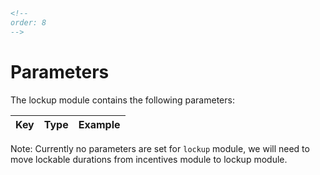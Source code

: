 ```html
<!--
order: 8
-->
```

# Parameters

The lockup module contains the following parameters:

| Key                    | Type            | Example |
| ---------------------- | --------------- | ------- |

Note: Currently no parameters are set for `lockup` module, we will need
to move lockable durations from incentives module to lockup module.
